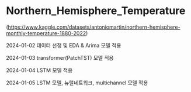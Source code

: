 # Northern_Hemisphere_Temperature
(https://www.kaggle.com/datasets/antoniomartin/northern-hemisphere-monthly-temperature-1880-2022)


2024-01-02 데이터 선정 및 EDA & Arima 모델 적용

2024-01-03 transformer(PatchTST) 모델 적용

2024-01-04 LSTM 모델 적용

2024-01-05 LSTM 모델, 뉴럴네트워크, multichannel 모델 적용
